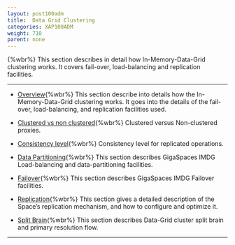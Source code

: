 ```yaml
---
layout: post100adm
title:  Data Grid Clustering
categories: XAP100ADM
weight: 710
parent: none
---
```


{%wbr%}
This section describes in detail how In-Memory-Data-Grid clustering works. It covers fail-over, load-balancing and replication facilities.


<hr/>



- [Overview](data-grid-clustering-overview.html){%wbr%}
This section describe into details how the In-Memory-Data-Grid clustering works. It goes into the details of the fail-over, load-balancing, and replication facilities used.


- [Clustered vs non clustered](clustered-vs-non-clustered-proxies.html){%wbr%}
Clustered versus Non-clustered proxies.

- [Consistency level](consistency-level.html){%wbr%}
Consistency level for replicated operations.

- [Data Partitioning](data-partitioning.html){%wbr%}
This section describes GigaSpaces IMDG Load-balancing and data-partitioning facilities.

- [Failover](failover.html){%wbr%}
This section describes GigaSpaces IMDG Failover facilities.

- [Replication](replication.html){%wbr%}
This section gives a detailed description of the Space’s replication mechanism, and how to configure and optimize it.

- [Split Brain](split-brain-and-primary-resolution.html){%wbr%}
This section describes Data-Grid cluster split brain and primary resolution flow.

<hr/>



